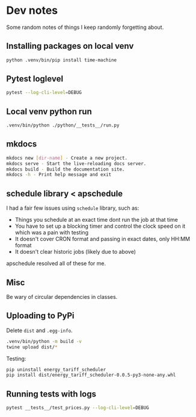 # Dev notes

Some random notes of things I keep randomly forgetting about.

## Installing packages on local venv

```sh
python .venv/bin/pip install time-machine 
```

## Pytest loglevel

```sh
pytest --log-cli-level=DEBUG 
```

## Local venv python run

```sh
.venv/bin/python ./python/__tests__/run.py
```

## mkdocs

```sh
mkdocs new [dir-name] - Create a new project.
mkdocs serve - Start the live-reloading docs server.
mkdocs build - Build the documentation site.
mkdocs -h - Print help message and exit
```

## schedule library < apschedule

I had a fair few issues using `schedule` library, such as:

- Things you schedule at an exact time dont run the job at that time
- You have to set up a blocking timer and control the clock speed on it which was a pain with testing
- It doesn't cover CRON format and passing in exact dates, only HH:MM format
- It doesn't clear historic jobs (likely due to above)

apschedule resolved all of these for me.

## Misc

Be wary of circular dependencies in classes.

## Uploading to PyPi

Delete `dist` and `.egg-info`.

```sh
.venv/bin/python -m build -v
twine upload dist/*
```

Testing:

```sh
pip uninstall energy_tariff_scheduler
pip install dist/energy_tariff_scheduler-0.0.5-py3-none-any.whl
```

## Running tests with logs

```sh
pytest __tests__/test_prices.py --log-cli-level=DEBUG
```
